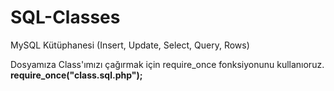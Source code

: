 SQL-Classes
===========

MySQL Kütüphanesi (Insert, Update, Select, Query, Rows)


Dosyamıza Class'ımızı çağırmak için require_once fonksiyonunu kullanıoruz.
<b>require_once("class.sql.php");</b>
